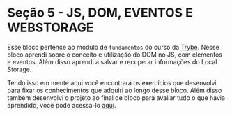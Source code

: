 # Seção 5 - JS, DOM, EVENTOS E WEBSTORAGE

Esse bloco pertence ao módulo de `fundamentos` do curso da [Trybe](https://www.betrybe.com/). Nesse bloco aprendi sobre o conceito e utilização do DOM no JS, com elementos e eventos. Além disso aprendi a salvar e recuperar informações do Local Storage.

Tendo isso em mente aqui você encontrará os exercícios que desenvolvi para fixar os conhecimentos que adquiri ao longo desse bloco. Além disso também desenvolvi o projeto ao final de bloco para avaliar tudo o que havia aprendido, você pode acessá-lo [aqui](linkProjetoDoBloco).
